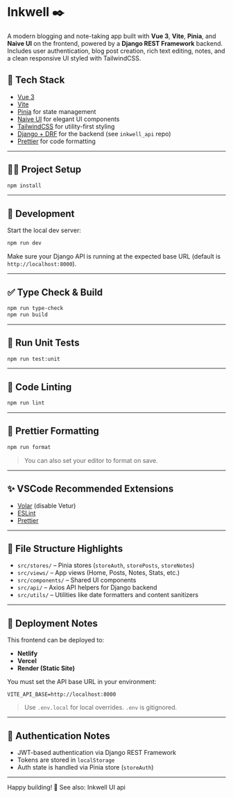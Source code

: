 # Inkwell ✒️

A modern blogging and note-taking app built with **Vue 3**, **Vite**, **Pinia**, and **Naive UI** on the frontend, powered by a **Django REST Framework** backend. Includes user authentication, blog post creation, rich text editing, notes, and a clean responsive UI styled with TailwindCSS.

## 🧰 Tech Stack

* [Vue 3](https://vuejs.org/)
* [Vite](https://vitejs.dev/)
* [Pinia](https://pinia.vuejs.org/) for state management
* [Naive UI](https://www.naiveui.com/) for elegant UI components
* [TailwindCSS](https://tailwindcss.com/) for utility-first styling
* [Django + DRF](https://www.django-rest-framework.org/) for the backend (see `inkwell_api` repo)
* [Prettier](https://prettier.io/) for code formatting

---

## 🧑‍💻 Project Setup

```sh
npm install
```

---

## 🚀 Development

Start the local dev server:

```sh
npm run dev
```

Make sure your Django API is running at the expected base URL (default is `http://localhost:8000`).

---

## ✅ Type Check & Build

```sh
npm run type-check
npm run build
```

---

## 🥪 Run Unit Tests

```sh
npm run test:unit
```

---

## 🧹 Code Linting

```sh
npm run lint
```

---

## 🎨 Prettier Formatting

```sh
npm run format
```

> You can also set your editor to format on save.

---

## ✨ VSCode Recommended Extensions

* [Volar](https://marketplace.visualstudio.com/items?itemName=Vue.volar) (disable Vetur)
* [ESLint](https://marketplace.visualstudio.com/items?itemName=dbaeumer.vscode-eslint)
* [Prettier](https://marketplace.visualstudio.com/items?itemName=esbenp.prettier-vscode)

---

## 📁 File Structure Highlights

* `src/stores/` – Pinia stores (`storeAuth`, `storePosts`, `storeNotes`)
* `src/views/` – App views (Home, Posts, Notes, Stats, etc.)
* `src/components/` – Shared UI components
* `src/api/` – Axios API helpers for Django backend
* `src/utils/` – Utilities like date formatters and content sanitizers

---

## 🧳 Deployment Notes

This frontend can be deployed to:

* **Netlify**
* **Vercel**
* **Render (Static Site)**

You must set the API base URL in your environment:

```env
VITE_API_BASE=http://localhost:8000
```

> Use `.env.local` for local overrides. `.env` is gitignored.

---

## 🔐 Authentication Notes

* JWT-based authentication via Django REST Framework
* Tokens are stored in `localStorage`
* Auth state is handled via Pinia store (`storeAuth`)

---

Happy building! 🧱
See also: Inkwell UI api
